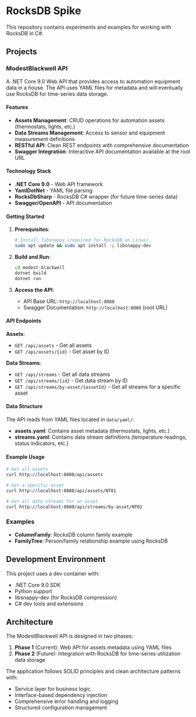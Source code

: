 # RocksDB Spike

This repository contains experiments and examples for working with RocksDB in C#.

## Projects

### ModestBlackwell API

A .NET Core 9.0 Web API that provides access to automation equipment data in a house. The API uses YAML files for metadata and will eventually use RocksDB for time-series data storage.

#### Features

- **Assets Management**: CRUD operations for automation assets (thermostats, lights, etc.)
- **Data Streams Management**: Access to sensor and equipment measurement definitions
- **RESTful API**: Clean REST endpoints with comprehensive documentation
- **Swagger Integration**: Interactive API documentation available at the root URL

#### Technology Stack

- **.NET Core 9.0** - Web API framework
- **YamlDotNet** - YAML file parsing
- **RocksDbSharp** - RocksDB C# wrapper (for future time-series data)
- **Swagger/OpenAPI** - API documentation

#### Getting Started

1. **Prerequisites**:
   ```bash
   # Install libsnappy (required for RocksDB on Linux)
   sudo apt update && sudo apt install -y libsnappy-dev
   ```

2. **Build and Run**:
   ```bash
   cd modest-blackwell
   dotnet build
   dotnet run
   ```

3. **Access the API**:
   - API Base URL: `http://localhost:8080`
   - Swagger Documentation: `http://localhost:8080` (root URL)

#### API Endpoints

**Assets**:
- `GET /api/assets` - Get all assets
- `GET /api/assets/{id}` - Get asset by ID

**Data Streams**:
- `GET /api/streams` - Get all data streams
- `GET /api/streams/{id}` - Get data stream by ID
- `GET /api/streams/by-asset/{assetId}` - Get all streams for a specific asset

#### Data Structure

The API reads from YAML files located in `data/yaml/`:

- **assets.yaml**: Contains asset metadata (thermostats, lights, etc.)
- **streams.yaml**: Contains data stream definitions (temperature readings, status indicators, etc.)

#### Example Usage

```bash
# Get all assets
curl http://localhost:8080/api/assets

# Get a specific asset
curl http://localhost:8080/api/assets/NT01

# Get all data streams for an asset
curl http://localhost:8080/api/streams/by-asset/NT01
```

### Examples

- **ColumnFamily**: RocksDB column family example
- **FamilyTree**: Person/family relationship example using RocksDB

## Development Environment

This project uses a dev container with:
- .NET Core 9.0 SDK
- Python support
- libsnappy-dev (for RocksDB compression)
- C# dev tools and extensions

## Architecture

The ModestBlackwell API is designed in two phases:

1. **Phase 1** (Current): Web API for assets metadata using YAML files
2. **Phase 2** (Future): Integration with RocksDB for time-series utilization data storage

The application follows SOLID principles and clean architecture patterns with:
- Service layer for business logic
- Interface-based dependency injection
- Comprehensive error handling and logging
- Structured configuration management
